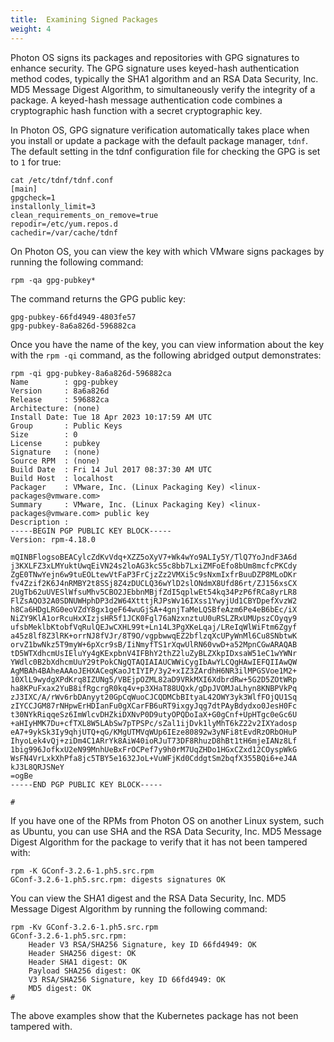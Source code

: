 ```yaml
---
title:  Examining Signed Packages
weight: 4
---
```


Photon OS signs its packages and repositories with GPG signatures to enhance security. The GPG signature uses keyed-hash authentication method codes, typically the SHA1 algorithm and an RSA Data Security, Inc. MD5 Message Digest Algorithm, to simultaneously verify the integrity of a package. A keyed-hash message authentication code combines a cryptographic hash function with a secret cryptographic key.

In Photon OS, GPG signature verification automatically takes place when you install or update a package with the default package manager, `tdnf`. The default setting in the tdnf configuration file for checking the GPG is set to `1` for true:  

    cat /etc/tdnf/tdnf.conf
    [main]
    gpgcheck=1
    installonly_limit=3
    clean_requirements_on_remove=true
    repodir=/etc/yum.repos.d
    cachedir=/var/cache/tdnf

On Photon OS, you can view the key with which VMware signs packages by running the following command:  

    rpm -qa gpg-pubkey*

The command returns the GPG public key:

	
	gpg-pubkey-66fd4949-4803fe57
	gpg-pubkey-8a6a826d-596882ca
	

Once you have the name of the key, you can view information about the key with the `rpm -qi` command, as the following abridged output demonstrates: 

```
rpm -qi gpg-pubkey-8a6a826d-596882ca
Name        : gpg-pubkey
Version     : 8a6a826d
Release     : 596882ca
Architecture: (none)
Install Date: Tue 18 Apr 2023 10:17:59 AM UTC
Group       : Public Keys
Size        : 0
License     : pubkey
Signature   : (none)
Source RPM  : (none)
Build Date  : Fri 14 Jul 2017 08:37:30 AM UTC
Build Host  : localhost
Packager    : VMware, Inc. (Linux Packaging Key) <linux-packages@vmware.com>
Summary     : VMware, Inc. (Linux Packaging Key) <linux-packages@vmware.com> public key
Description :
-----BEGIN PGP PUBLIC KEY BLOCK-----
Version: rpm-4.18.0

mQINBFlogsoBEACylcZdKvVdq+XZZ5oXyV7+Wk4wYo9ALIy5Y/TlQ7YoJndF3A6d
j3KXLFZ3xLMYuktUwqEiVN24s2loAG3kcS5c8bb7LxiZMFoEfo8bUm8mcfcPKCdy
ZgE0TNwYejn6w9tuEOLtewVtFaP3FrCjzZz2VMXi5c9sNxmIxfrBuuDZP8MLoDKr
fv4Zzif2K6J4nRMBY2t8SSj8Z4zDUCLQ36wYlD2slONdmX8Ufd86rt/ZJ156xsCX
2UgTb62uUVESlWfsuMhv5CBO2JEbbnMBjfZdI5qplwEt54kq34PzP6fRCa8yrLR8
FlZsAQO32A0SDNUWHphDP3d2W64XtttjRJPsWv16IXss1YwyjUd1CBYDpefXvzW2
h8Ca6HDgLRG0eoVZdY8gx1geF64wuGjSA+4gnjTaMeLQSBfeAzm6Pe4eB6bEc/iX
NiZY9KlA1orRcuHxXIzjsHR5f1JCK0Fgl76aNzxnztuU0uRSLZRxUMUpszCOyqy9
ufsbMeklbKtobfVqRulQEJwCXHL99t+Ln14L3PgXKeLqaj/LReIqWlWiFtm6Zgyf
a45z8lf8Z3lRK+orrNJ8fVJr/8T9O/vgpbwwqEZ2bflzqXcUPyWnMl6Cu8SNbtwK
orvZ1bwNkz5T9myW+6pXcr9sB/IiNmyfTS1rXqwUlRN60vwD+a52MpnCGwARAQAB
tD5WTXdhcmUsIEluYy4gKExpbnV4IFBhY2thZ2luZyBLZXkpIDxsaW51eC1wYWNr
YWdlc0B2bXdhcmUuY29tPokCNgQTAQIAIAUCWWiCygIbAwYLCQgHAwIEFQIIAwQW
AgMBAh4BAheAAAoJEHXACeqKaoJtIYIP/3y2+xIZ3ZArdhH6NR3ilMPGSVoe1M2+
10XlL9wydgXPdKrq8IZUNg5/VBEjpOZML82aD9VRkMXI6XdbrdRw+5G2D5ZOtWRp
ha8KPuFxax2YuB8ifRgcrgR0kq4v+p3XHaT88UQxk/gDpJVOMJaLhyn8KNBPVkPq
zJ3IXC/A/rWv6rbDAnyyt20GpCqWuoCJCQDMCbBItyaL42OWY3yk3WlfFOjQU1Sq
zIYCCJGM87rNHpwErHDIanFu0gXCarFB6uRT9ixgyJqg7dtPAyBdydxo0JesH0Fc
t30NYkRiqqeSz6ImWlcvDHZkiDXNvP0D9utyOPQDoIaX+G0gCnf+UpHTgc0eGc6U
+aHIyHMK7Du+cfTXL8W5LAbSw7pTPSPc/sZal1ijDvk1lyMhT6kZ22v2IXYadosp
eA7+9ykSk3Iy9qhjUTQ+qG/KMgUTMVqWUp6IEze80892w3yNFi8tEvdRzORbOHuP
IhyoLek4vQj+ziDm4C1ARrYk8AiW40ioRJuT73DF8RhuzD8hBt1tH6mjeIANz8Lf
1big996JofkxU2eN99MnhUeBxFrOCPef7y9h0rM7UqZHDo1HGxCZxd12COyspWkG
WsFN4VrLxkXhPfa8jc5TBY5e1632JoL+VuWFjKd0CddgtSm2bqfX355BQi6+eJ4A
kJ3L8QRJSNeY
=ogBe
-----END PGP PUBLIC KEY BLOCK-----

#
```   

If you have one of the RPMs from Photon OS on another Linux system, such as Ubuntu, you can use SHA and the RSA Data Security, Inc. MD5 Message Digest Algorithm for the package to verify that it has not been tampered with:

```
rpm -K GConf-3.2.6-1.ph5.src.rpm
GConf-3.2.6-1.ph5.src.rpm: digests signatures OK
```

You can view the SHA1 digest and the RSA Data Security, Inc. MD5 Message Digest Algorithm by running the following command: 

```
rpm -Kv GConf-3.2.6-1.ph5.src.rpm
GConf-3.2.6-1.ph5.src.rpm:
    Header V3 RSA/SHA256 Signature, key ID 66fd4949: OK
    Header SHA256 digest: OK
    Header SHA1 digest: OK
    Payload SHA256 digest: OK
    V3 RSA/SHA256 Signature, key ID 66fd4949: OK
    MD5 digest: OK
#
```   

The above examples show that the Kubernetes package has not been tampered with.